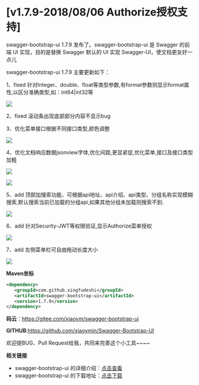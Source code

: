 # [v1.7.9-2018/08/06 Authorize授权支持]

swagger-bootstrap-ui 1.7.9 发布了。swagger-bootstrap-ui 是 Swagger 的前端 UI 实现，目的是替换 Swagger 默认的 UI 实现 Swagger-UI，使文档更友好一点儿 

swagger-bootstrap-ui 1.7.9 主要更新如下： 

1、fixed 针对Integer、double、float等类型参数,有format参数则显示format属性,以区分准确类型,如：int64|int32等

![](/knife4j/images/blog/swagger-bootstrap-ui-1.7.9-issue/type.png)

2、fixed 滚动条出现底部部分内容不显示bug

3、优化菜单接口根据不同接口类型,颜色调整

![](/knife4j/images/blog/swagger-bootstrap-ui-1.7.9-issue/method.png)

4、优化文档响应数据jsonview字体,优化间距,更显紧促,优化菜单,接口及接口类型加粗

![](/knife4j/images/blog/swagger-bootstrap-ui-1.7.9-issue/r1.png)

![](/knife4j/images/blog/swagger-bootstrap-ui-1.7.9-issue/r2.png)

5、add 顶部加搜索功能、可根据api地址、api介绍、api类型、分组名称实现模糊搜索,默认搜索当前已加载的分组api,如果其他分组未加载则搜索不到.

![](/knife4j/images/blog/swagger-bootstrap-ui-1.7.9-issue/search.png)

6、add 针对Security-JWT等权限验证,显示Authorize菜单授权

![](/knife4j/images/blog/swagger-bootstrap-ui-1.7.9-issue/auth.png)

7、add 左侧菜单栏可自由拖动长度大小

![](/knife4j/images/blog/swagger-bootstrap-ui-1.7.9-issue/drag.png)

**Maven坐标**

```xml
<dependency>
   <groupId>com.github.xingfudeshi</groupId>
   <artifactId>swagger-bootstrap-ui</artifactId>
   <version>1.7.9</version>
</dependency>
```
**码云**：https://gitee.com/xiaoym/swagger-bootstrap-ui

**GITHUB**:https://github.com/xiaoymin/Swagger-Bootstrap-UI

欢迎提BUG、Pull Request给我，共同来完善这个小工具~~~~


**相关链接**

- swagger-bootstrap-ui 的详细介绍：[点击查看](https://www.oschina.net/p/swagger-bootstrap-ui)
- swagger-bootstrap-ui 的下载地址：[点击下载](https://git.oschina.net/xiaoym/swagger-bootstrap-ui/releases)
 
 
